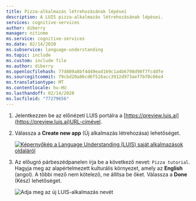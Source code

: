 ```yaml
---
title: Pizza-alkalmazás létrehozásának lépései
description: A LUIS pizza-alkalmazás létrehozásának lépései.
services: cognitive-services
author: diberry
manager: nitinme
ms.service: cognitive-services
ms.date: 02/14/2020
ms.subservice: language-understanding
ms.topic: include
ms.custom: include file
ms.author: diberry
ms.openlocfilehash: 77d809a8bf4d49ead169c1a4b6798d98f7fcddfe
ms.sourcegitcommit: 79cbd20a86cd6f516acc3912d973aef7bf8c66e4
ms.translationtype: MT
ms.contentlocale: hu-HU
ms.lasthandoff: 02/14/2020
ms.locfileid: "77279656"
---
```

1. Jelentkezzen be az előnézeti LUIS portálra a [https://preview.luis.ai](https://preview.luis.ai)URL-címével.

1. Válassza a **Create new app** (Új alkalmazás létrehozása) lehetőséget.

    [![Képernyőkép a Language Understanding (LUIS) saját alkalmazások oldaláról](../media/create-app-in-portal.png "Képernyőkép a Language Understanding (LUIS) saját alkalmazások oldaláról")](../media/create-app-in-portal.png#lightbox)

1. Az előugró párbeszédpanelen írja be a következő nevet: `Pizza tutorial`. Hagyja meg az alapértelmezett kulturális környezet, amely az **English** (angol). A többi mező nem kötelező, ne állítsa be őket. Válassza a **Done** (Kész) lehetőséget.

    ![Adja meg az új LUIS-alkalmazás nevét](../media/create-pizza-tutorial-app-in-portal.png)



